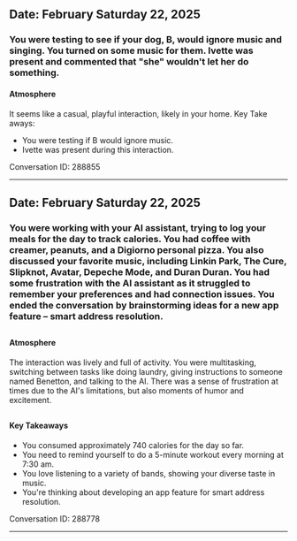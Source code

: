 ## Date: February Saturday 22, 2025
### You were testing to see if your dog, B, would ignore music and singing. You turned on some music for them. Ivette was present and commented that "she" wouldn't let her do something.

#### Atmosphere
It seems like a casual, playful interaction, likely in your home. 
Key Take aways:
* You were testing if B would ignore music.
* Ivette was present during this interaction.

Conversation ID: 288855

---

## Date: February Saturday 22, 2025
### You were working with your AI assistant, trying to log your meals for the day to track calories. You had coffee with creamer, peanuts, and a Digiorno personal pizza. You also discussed your favorite music, including Linkin Park, The Cure, Slipknot, Avatar, Depeche Mode, and Duran Duran. You had some frustration with the AI assistant as it struggled to remember your preferences and had connection issues.  You ended the conversation by brainstorming ideas for a new app feature – smart address resolution.

##

#### Atmosphere
The interaction was lively and full of activity. You were multitasking, switching between tasks like doing laundry, giving instructions to someone named Benetton, and talking to the AI.  There was a sense of frustration at times due to the AI's limitations, but also moments of humor and excitement.

##

#### Key Takeaways
* You consumed approximately 740 calories for the day so far.
* You need to remind yourself to do a 5-minute workout every morning at 7:30 am. 
* You love listening to a variety of bands, showing your diverse taste in music.
* You're thinking about developing an app feature for smart address resolution.

Conversation ID: 288778

---

